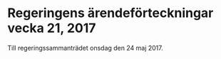 # Regeringens ärendeförteckningar vecka 21, 2017

Till regeringssammanträdet onsdag den 24 maj 2017\.
